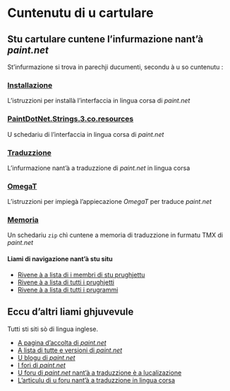 # Cuntenutu di u cartulare

## Stu cartulare cuntene l’infurmazione nant’à _paint.net_

St’infurmazione si trova in parechji ducumenti, secondu à u so cuntenutu :

### [Installazione](Installazione.md)  
L’istruzzioni per installà l’interfaccia in lingua corsa di _paint.net_

### [__PaintDotNet.Strings.3.co.resources__](PaintDotNet.Strings.3.co.resources)
U schedariu di l’interfaccia in lingua corsa di _paint.net_

### [Traduzzione](Traduzzione.md)
L’infurmazione nant’à a traduzzione di _paint.net_ in lingua corsa

### [OmegaT](OmegaT.md)
L’istruzzioni per impiegà l’appiecazione _OmegaT_ per traduce _paint.net_

### [Memoria](Memoria.zip)
Un schedariu `zip` chì cuntene a memoria di traduzzione in furmatu TMX di _paint.net_

#### Liami di navigazione nant’à stu situ
- [Rivene à a lista di i membri di stu prughjettu](./)
- [Rivene à a lista di tutti i prughjetti](../)
- [Rivene à a lista di tutti i prugrammi](../../../../#readme)

## Eccu d’altri liami ghjuvevule
Tutti sti siti sò di lingua inglese.

- [A pagina d’accolta di _paint.net_](https://www.getpaint.net/index.html)
- [A lista di tutte e versioni di _paint.net_](https://www.getpaint.net/roadmap.html)
- [U blogu di _paint.net_](https://blog.getpaint.net/)
- [I fori di _paint.net_](https://forums.getpaint.net/)
- [U foru di _paint.net_ nant’à a traduzzione è a lucalizazione](https://forums.getpaint.net/forum/5-translation-and-localization/)
- [L’articulu di u foru nant’à a traduzzione in lingua corsa](https://forums.getpaint.net/topic/118644-corsican-localization/)
